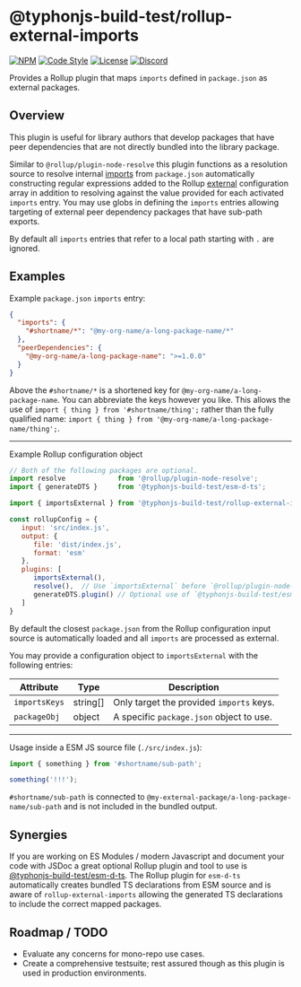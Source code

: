 # @typhonjs-build-test/rollup-external-imports
[![NPM](https://img.shields.io/npm/v/@typhonjs-build-test/rollup-external-imports.svg?label=npm)](https://www.npmjs.com/package/@typhonjs-build-test/rollup-external-imports)
[![Code Style](https://img.shields.io/badge/code%20style-allman-yellowgreen.svg?style=flat)](https://en.wikipedia.org/wiki/Indent_style#Allman_style)
[![License](https://img.shields.io/badge/license-MPLv2-yellowgreen.svg?style=flat)](https://github.com/typhonjs-node-build-test/rollup-external-imports/blob/main/LICENSE)
[![Discord](https://img.shields.io/discord/737953117999726592?label=Discord%20-%20TyphonJS&style=plastic)](https://discord.gg/mnbgN8f)

Provides a Rollup plugin that maps `imports` defined in `package.json` as external packages.

## Overview
This plugin is useful for library authors that develop packages that have peer dependencies that are not directly 
bundled into the library package.

Similar to `@rollup/plugin-node-resolve` this plugin functions as a resolution source
to resolve internal [imports](https://nodejs.org/api/packages.html#imports) from `package.json` automatically 
constructing regular expressions added to the Rollup [external](https://rollupjs.org/configuration-options/#external) 
configuration array in addition to resolving against the value provided for each activated `imports` entry. You may use 
globs in defining the `imports` entries allowing targeting of external peer dependency packages that have sub-path 
exports.

By default all `imports` entries that refer to a local path starting with `.` are ignored.

## Examples

Example `package.json` `imports` entry:
```json
{
  "imports": {
    "#shortname/*": "@my-org-name/a-long-package-name/*"
  },
  "peerDependencies": {
    "@my-org-name/a-long-package-name": ">=1.0.0"
  }
}
```

Above the `#shortname/*` is a shortened key for `@my-org-name/a-long-package-name`. You can abbreviate the keys 
however you like. This allows the use of `import { thing } from '#shortname/thing';` rather than the fully qualified 
name: `import { thing } from '@my-org-name/a-long-package-name/thing';`. 

-------------------

Example Rollup configuration object
```js
// Both of the following packages are optional.
import resolve             from '@rollup/plugin-node-resolve';
import { generateDTS }     from '@typhonjs-build-test/esm-d-ts';

import { importsExternal } from '@typhonjs-build-test/rollup-external-imports';

const rollupConfig = {
   input: 'src/index.js',
   output: {
      file: 'dist/index.js',
      format: 'esm'
   },
   plugins: [
      importsExternal(),
      resolve(),  // Use `importsExternal` before `@rollup/plugin-node-resolve`.
      generateDTS.plugin() // Optional use of `@typhonjs-build-test/esm-d-ts`.
   ]
}
```

By default the closest `package.json` from the Rollup configuration input source is automatically loaded and all 
`imports` are processed as external. 

You may provide a configuration object to `importsExternal` with the following entries:

| Attribute | Type | Description                              |
|-----------|------|------------------------------------------|
|`importsKeys`| string[] | Only target the provided `imports` keys. |
| `packageObj`| object | A specific `package.json` object to use. | 

-------------------

Usage inside a ESM JS source file (`./src/index.js`):
```js
import { something } from '#shortname/sub-path';

something('!!!');
```

`#shortname/sub-path` is connected to `@my-external-package/a-long-package-name/sub-path` and is not included in the 
bundled output. 

## Synergies
If you are working on ES Modules / modern Javascript and document your code with JSDoc a great optional Rollup plugin 
and tool to use is [@typhonjs-build-test/esm-d-ts](https://www.npmjs.com/package/@typhonjs-build-test/esm-d-ts). 
The Rollup plugin for `esm-d-ts` automatically creates bundled TS declarations from ESM source and is aware of 
`rollup-external-imports` allowing the generated TS declarations to include the correct mapped packages.  

## Roadmap / TODO
- Evaluate any concerns for mono-repo use cases.
- Create a comprehensive testsuite; rest assured though as this plugin is used in production environments. 
